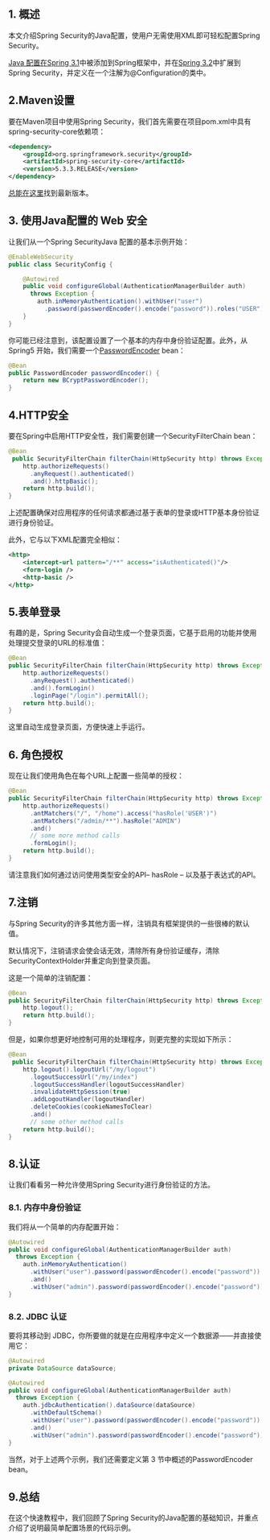 ## 1. 概述

本文介绍Spring Security的Java配置，使用户无需使用XML即可轻松配置Spring Security。

[Java 配置在Spring 3.1](http://docs.spring.io/spring/docs/3.2.x/spring-framework-reference/html/new-in-3.1.html)中被添加到Spring框架中，并在[Spring 3.2](http://docs.spring.io/spring/docs/3.2.x/spring-framework-reference/html/new-in-3.2.html)中扩展到Spring Security，并定义在一个注解为@Configuration的类中。

## 2.Maven设置

要在Maven项目中使用Spring Security，我们首先需要在项目pom.xml中具有spring-security-core依赖项：

```xml
<dependency>
    <groupId>org.springframework.security</groupId>
    <artifactId>spring-security-core</artifactId>
    <version>5.3.3.RELEASE</version>
</dependency>
```

[总能在这里](https://search.maven.org/classic/#search|ga|1|a%3A"spring-security-core")找到最新版本。

## 3. 使用Java配置的 Web 安全

让我们从一个Spring SecurityJava 配置的基本示例开始：

```java
@EnableWebSecurity
public class SecurityConfig {

    @Autowired
    public void configureGlobal(AuthenticationManagerBuilder auth) 
      throws Exception {
        auth.inMemoryAuthentication().withUser("user")
          .password(passwordEncoder().encode("password")).roles("USER");
    }
}
```

你可能已经注意到，该配置设置了一个基本的内存中身份验证配置。此外，从Spring5 开始，我们需要一个[PasswordEncoder](https://www.baeldung.com/spring-security-5-default-password-encoder) bean：

```java
@Bean
public PasswordEncoder passwordEncoder() {
    return new BCryptPasswordEncoder();
}
```

## 4.HTTP安全

要在Spring中启用HTTP安全性，我们需要创建一个SecurityFilterChain bean：

```java
@Bean 
 public SecurityFilterChain filterChain(HttpSecurity http) throws Exception {
    http.authorizeRequests()
      .anyRequest().authenticated()
      .and().httpBasic();
    return http.build();
}

```

上述配置确保对应用程序的任何请求都通过基于表单的登录或HTTP基本身份验证进行身份验证。

此外，它与以下XML配置完全相似：

```xml
<http>
    <intercept-url pattern="/**" access="isAuthenticated()"/>
    <form-login />
    <http-basic />
</http>
```

## 5.表单登录

有趣的是，Spring Security会自动生成一个登录页面，它基于启用的功能并使用处理提交登录的URL的标准值：

```java
@Bean
public SecurityFilterChain filterChain(HttpSecurity http) throws Exception {
    http.authorizeRequests()
      .anyRequest().authenticated()
      .and().formLogin()
      .loginPage("/login").permitAll();
    return http.build();
}
```

这里自动生成登录页面，方便快速上手运行。

## 6. 角色授权

现在让我们使用角色在每个URL上配置一些简单的授权：

```java
@Bean
public SecurityFilterChain filterChain(HttpSecurity http) throws Exception {
    http.authorizeRequests()
      .antMatchers("/", "/home").access("hasRole('USER')")
      .antMatchers("/admin/**").hasRole("ADMIN")
      .and()
      // some more method calls
      .formLogin();
    return http.build();
}
```

请注意我们如何通过访问使用类型安全的API– hasRole – 以及基于表达式的API。

## 7.注销

与Spring Security的许多其他方面一样，注销具有框架提供的一些很棒的默认值。

默认情况下，注销请求会使会话无效，清除所有身份验证缓存，清除 SecurityContextHolder并重定向到登录页面。

这是一个简单的注销配置：

```java
@Bean
public SecurityFilterChain filterChain(HttpSecurity http) throws Exception {
    http.logout();
    return http.build();
}
```

但是，如果你想更好地控制可用的处理程序，则更完整的实现如下所示：

```java
@Bean
 public SecurityFilterChain filterChain(HttpSecurity http) throws Exception {
    http.logout().logoutUrl("/my/logout")
      .logoutSuccessUrl("/my/index")
      .logoutSuccessHandler(logoutSuccessHandler) 
      .invalidateHttpSession(true)
      .addLogoutHandler(logoutHandler)
      .deleteCookies(cookieNamesToClear)
      .and()
      // some other method calls
    return http.build();
}
```

## 8.认证

让我们看看另一种允许使用Spring Security进行身份验证的方法。

### 8.1. 内存中身份验证

我们将从一个简单的内存配置开始：

```java
@Autowired
public void configureGlobal(AuthenticationManagerBuilder auth) 
  throws Exception {
    auth.inMemoryAuthentication()
      .withUser("user").password(passwordEncoder().encode("password")).roles("USER")
      .and()
      .withUser("admin").password(passwordEncoder().encode("password")).roles("USER", "ADMIN");
}

```

### 8.2. JDBC 认证

要将其移动到 JDBC，你所要做的就是在应用程序中定义一个数据源——并直接使用它：

```java
@Autowired
private DataSource dataSource;

@Autowired
public void configureGlobal(AuthenticationManagerBuilder auth) 
  throws Exception {
    auth.jdbcAuthentication().dataSource(dataSource)
      .withDefaultSchema()
      .withUser("user").password(passwordEncoder().encode("password")).roles("USER")
      .and()
      .withUser("admin").password(passwordEncoder().encode("password")).roles("USER", "ADMIN");
}

```

当然，对于上述两个示例，我们还需要定义第 3 节中概述的PasswordEncoder bean。

## 9.总结

在这个快速教程中，我们回顾了Spring Security的Java配置的基础知识，并重点介绍了说明最简单配置场景的代码示例。
